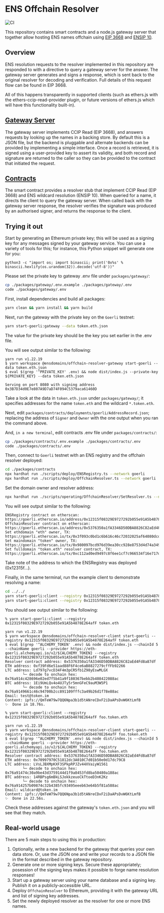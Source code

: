 # ENS Offchain Resolver

![CI](https://github.com/ensdomains/offchain-resolver/actions/workflows/main.yml/badge.svg)

This repository contains smart contracts and a node.js gateway server that together allow hosting ENS names offchain using [EIP 3668](https://eips.ethereum.org/EIPS/eip-3668) and [ENSIP 10](https://docs.ens.domains/ens-improvement-proposals/ensip-10-wildcard-resolution).

## Overview

ENS resolution requests to the resolver implemented in this repository are responded to with a directive to query a gateway server for the answer. The gateway server generates and signs a response, which is sent back to the original resolver for decoding and verification. Full details of this request flow can be found in EIP 3668.

All of this happens transparently in supported clients (such as ethers.js with the ethers-ccip-read-provider plugin, or future versions of ethers.js which will have this functionality built-in).

## [Gateway Server](packages/gateway)

The gateway server implements CCIP Read (EIP 3668), and answers requests by looking up the names in a backing store. By default this is a JSON file, but the backend is pluggable and alternate backends can be provided by implementing a simple interface. Once a record is retrieved, it is signed using a user-provided key to assert its validity, and both record and signature are returned to the caller so they can be provided to the contract that initiated the request.

## [Contracts](packages/contracts)

The smart contract provides a resolver stub that implement CCIP Read (EIP 3668) and ENS wildcard resolution (ENSIP 10). When queried for a name, it directs the client to query the gateway server. When called back with the gateway server response, the resolver verifies the signature was produced by an authorised signer, and returns the response to the client.

## Trying it out

Start by generating an Ethereum private key; this will be used as a signing key for any messages signed by your gateway service. You can use a variety of tools for this; for instance, this Python snippet will generate one for you:

```
python3 -c "import os; import binascii; print('0x%s' % binascii.hexlify(os.urandom(32)).decode('utf-8'))"
```

Please set the private key to gateway .env file under `packages/gateway/`:

```bash
cp ./packages/gateway/.env.example ./packages/gateway/.env
code ./packages/gateway/.env
```

First, install dependencies and build all packages:

```bash
yarn clean && yarn install && yarn build
```

Next, run the gateway with the private key on the `Goerli` testnet:

```bash
yarn start-goerli:gateway --data token.eth.json
```

The value for the private key should be the key you set earlier in the .env file.

You will see output similar to the following:

```
yarn run v1.22.19
$ yarn workspace @ensdomains/offchain-resolver-gateway start-goerli --data token.eth.json
$ eval $(grep '^PRIVATE_KEY' .env) && node dist/index.js --private-key ${PRIVATE_KEY} --data token.eth.json

Serving on port 8080 with signing address 0x3B7D34d0E7e807A9D7aD74F094C5379aca61460D
```

Take a look at the data in `token.eth.json` under `packages/gateway/`; it specifies addresses for the name `token.eth` and the wildcard `*.token.eth`.

Next, edit `packages/contracts/deployments/goerli/AddressRecord.json`; replacing the address of `Signer` and `Owner` with the one output when you ran the command above.

And, `in a new terminal`, edit contracts .env file under `packages/contracts/`:

```bash
cp ./packages/contracts/.env.example ./packages/contracts/.env
code ./packages/contracts/.env
```

Then, connect to `Goerli` testnet with an ENS registry and the offchain resolver deployed:

```bash
cd ./packages/contracts
npx hardhat run ./scripts/deploy/ENSRegistry.ts --network goerli
npx hardhat run ./scripts/deploy/OffchainResolver.ts --network goerli
```

Set the domain owner and resolver address:

```bash
npx hardhat run ./scripts/operating/OffchainResolver/SetResolver.ts --network goerli
```

You will see output similar to the following:

```
ENSRegistry contract on etherscan: https://goerli.etherscan.io/address/0x12315f08329E9727292b055e91A5b4878E264afF
OffchainResolver contract on etherscan: https://goerli.etherscan.io/address/0x5376350a1fA3346D50DBA8826C82aEd4Fd8a87df
Set ethdomain "eth" owner, TX: https://goerli.etherscan.io/tx/0x3f093c0bd1c6b616c46c72032025af64080dcd193c85e615446e84d9eacee52d
Set maindomain "token" owner, TX: https://goerli.etherscan.io/tx/0x980097bcd976d39ea30cc928e8753d4d74a349f7db5a04c16711096f02b94e9a
Set fulldomain "token.eth" resolver contract, TX: https://goerli.etherscan.io/tx/0xc112ad0ed9497c8f6ee1cf7c966534f16e717d351285cce218f624b97fc5d352
```

Take note of the address to which the ENSRegistry was deployed (0x12315f...).

Finally, in the same terminal, run the example client to demonstrate resolving a name:

```bash
cd ../../
yarn start-goerli:client --registry 0x12315f08329E9727292b055e91A5b4878E264afF token.eth
yarn start-goerli:client --registry 0x12315f08329E9727292b055e91A5b4878E264afF foo.token.eth
```

You should see output similar to the following:

```
% yarn start-goerli:client --registry 0x12315f08329E9727292b055e91A5b4878E264afF token.eth

yarn run v1.22.19
$ yarn workspace @ensdomains/offchain-resolver-client start-goerli --registry 0x12315f08329E9727292b055e91A5b4878E264afF token.eth
$ eval $(grep '^ALCHEMY_TOKEN' .env) && node dist/index.js --chainId 5 --chainName goerli --provider https://eth-goerli.alchemyapi.io/v2/${ALCHEMY_TOKEN} --registry 0x12315f08329E9727292b055e91A5b4878E264afF token.eth
Resolver contract address: 0x5376350a1fA3346D50DBA8826C82aEd4Fd8a87df
ETH address: 0xf39Fd6e51aad88F6F4ce6aB8827279cffFb92266
LTC address: Ld797g7vcD34F4m3pCR5fb1Z98yEswMLGX
        └─ decode to onchain hex: 0x76a914c428696e02ed7f5b41a9f180367bebb2b408422088ac
BTC address: 1Ei9UmLQv4o4UJTy5r5mnGFeC9auM3W5P1
        └─ decode to onchain hex: 0x76a9149661c46c94700b2cc891109fffc3a49b26d1f78e88ac
Email: test@token.im
Content: ipfs://QmTeW79w7QQ6Npa3b1d5tANreCDxF2iDaAPsDvW6KtLmfB
✨  Done in 18.76s.

% yarn start-goerli:client --registry 0x12315f08329E9727292b055e91A5b4878E264afF foo.token.eth

yarn run v1.22.19
$ yarn workspace @ensdomains/offchain-resolver-client start-goerli --registry 0x12315f08329E9727292b055e91A5b4878E264afF foo.token.eth
$ eval $(grep '^ALCHEMY_TOKEN' .env) && node dist/index.js --chainId 5 --chainName goerli --provider https://eth-goerli.alchemyapi.io/v2/${ALCHEMY_TOKEN} --registry 0x12315f08329E9727292b055e91A5b4878E264afF foo.token.eth
Resolver contract address: 0x5376350a1fA3346D50DBA8826C82aEd4Fd8a87df
ETH address: 0x70997970C51812dc3A010C7d01b50e0d17dc79C8
LTC address: LVsLJBXMpKXF3SPkpRPJZv44XVaiyW1561
        └─ decode to onchain hex: 0x76a91474c30a9be43d3759144d1f9a8453fd8ba50480a188ac
BTC address: 14RBPsg6mBkLSJokkzeuoCkTtoeD3nK2Kz
        └─ decode to onchain hex: 0x76a914257b09874c32b4385fc93495eeeb63e64b5f81a588ac
Email: wildcard@token.im
Content: ipfs://QmTeW79w7QQ6Npa3b1d5tANreCDxF2iDaAPsDvW6KtLmfB
✨  Done in 22.56s.
```

Check these addresses against the gateway's `token.eth.json` and you will see that they match.

## Real-world usage

There are 5 main steps to using this in production:

1.  Optionally, write a new backend for the gateway that queries your own data store. Or, use the JSON one and write your records to a JSON file in the format described in the gateway repository.
2.  Generate one or more signing keys. Secure these appropriately; posession of the signing keys makes it possible to forge name resolution responses!
3.  Start up a gateway server using your name database and a signing key. Publish it on a publicly-accessible URL.
4.  Deploy `OffchainResolver` to Ethereum, providing it with the gateway URL and list of signing key addresses.
5.  Set the newly deployed resolver as the resolver for one or more ENS names.
